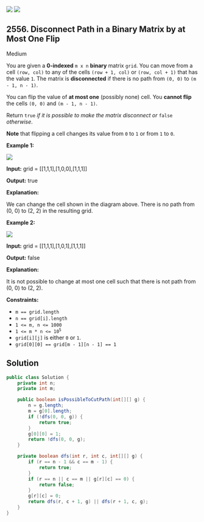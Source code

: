 [![](https://img.shields.io/github/stars/javadev/LeetCode-in-Java?label=Stars&style=flat-square)](https://github.com/javadev/LeetCode-in-Java)
[![](https://img.shields.io/github/forks/javadev/LeetCode-in-Java?label=Fork%20me%20on%20GitHub%20&style=flat-square)](https://github.com/javadev/LeetCode-in-Java/fork)

## 2556\. Disconnect Path in a Binary Matrix by at Most One Flip

Medium

You are given a **0-indexed** `m x n` **binary** matrix `grid`. You can move from a cell `(row, col)` to any of the cells `(row + 1, col)` or `(row, col + 1)` that has the value `1`. The matrix is **disconnected** if there is no path from `(0, 0)` to `(m - 1, n - 1)`.

You can flip the value of **at most one** (possibly none) cell. You **cannot flip** the cells `(0, 0)` and `(m - 1, n - 1)`.

Return `true` _if it is possible to make the matrix disconnect or_ `false` _otherwise_.

**Note** that flipping a cell changes its value from `0` to `1` or from `1` to `0`.

**Example 1:**

![](https://assets.leetcode.com/uploads/2022/12/07/yetgrid2drawio.png)

**Input:** grid = \[\[1,1,1],[1,0,0],[1,1,1]]

**Output:** true

**Explanation:**

We can change the cell shown in the diagram above. There is no path from (0, 0) to (2, 2) in the resulting grid.

**Example 2:**

![](https://assets.leetcode.com/uploads/2022/12/07/yetgrid3drawio.png)

**Input:** grid = \[\[1,1,1],[1,0,1],[1,1,1]]

**Output:** false

**Explanation:**

It is not possible to change at most one cell such that there is not path from (0, 0) to (2, 2).

**Constraints:**

*   `m == grid.length`
*   `n == grid[i].length`
*   `1 <= m, n <= 1000`
*   <code>1 <= m * n <= 10<sup>5</sup></code>
*   `grid[i][j]` is either `0` or `1`.
*   `grid[0][0] == grid[m - 1][n - 1] == 1`

## Solution

```java
public class Solution {
    private int n;
    private int m;

    public boolean isPossibleToCutPath(int[][] g) {
        n = g.length;
        m = g[0].length;
        if (!dfs(0, 0, g)) {
            return true;
        }
        g[0][0] = 1;
        return !dfs(0, 0, g);
    }

    private boolean dfs(int r, int c, int[][] g) {
        if (r == n - 1 && c == m - 1) {
            return true;
        }
        if (r == n || c == m || g[r][c] == 0) {
            return false;
        }
        g[r][c] = 0;
        return dfs(r, c + 1, g) || dfs(r + 1, c, g);
    }
}
```